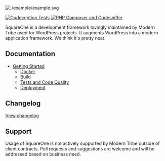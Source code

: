 ![./example/example.svg](./logo.svg)

[![Codeception Tests](https://github.com/moderntribe/square-one/actions/workflows/ci.yml/badge.svg)](https://github.com/moderntribe/square-one/actions/workflows/ci.yml)
[![PHP Composer and Codesniffer](https://github.com/moderntribe/square-one/actions/workflows/phpcs.yml/badge.svg)](https://github.com/moderntribe/square-one/actions/workflows/phpcs.yml)

SquareOne is a development framework lovingly maintained by Modern Tribe used for WordPress projects. It augments WordPress into a modern application framework. We think it's pretty neat.   

## Documentation

* [Getting Started](/docs/README.md)
    * [Docker](/dev/docker/README.md)
    * [Build](/docs/getting-started/03%20build.md)
    * [Tests and Code Quality](/docs/tests/README.md)
    * [Deployment](/docs/getting-started/06%20deployment.md)

## Changelog

[View changelog](./changelog.md)

## Support

Usage of SquareOne is not actively supported by Modern Tribe outside of client contracts. Pull requests and suggestions are welcome and will be addressed based on business need.
